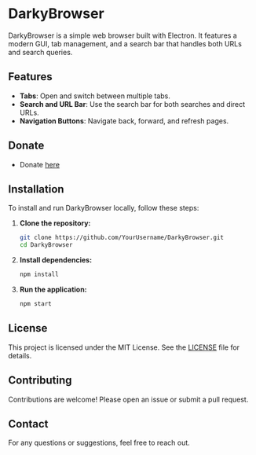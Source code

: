# DarkyBrowser

DarkyBrowser is a simple web browser built with Electron. It features a modern GUI, tab management, and a search bar that handles both URLs and search queries.

## Features
- **Tabs**: Open and switch between multiple tabs.
- **Search and URL Bar**: Use the search bar for both searches and direct URLs.
- **Navigation Buttons**: Navigate back, forward, and refresh pages.


## Donate
- Donate [here](https://darky-github.github.io/Donate-to-me-Webpage/)

## Installation
To install and run DarkyBrowser locally, follow these steps:

1. **Clone the repository:**
    ```sh
    git clone https://github.com/YourUsername/DarkyBrowser.git
    cd DarkyBrowser
    ```

2. **Install dependencies:**
    ```sh
    npm install
    ```

3. **Run the application:**
    ```sh
    npm start
    ```

## License
This project is licensed under the MIT License. See the [LICENSE](LICENSE) file for details.

## Contributing
Contributions are welcome! Please open an issue or submit a pull request.

## Contact
For any questions or suggestions, feel free to reach out.
